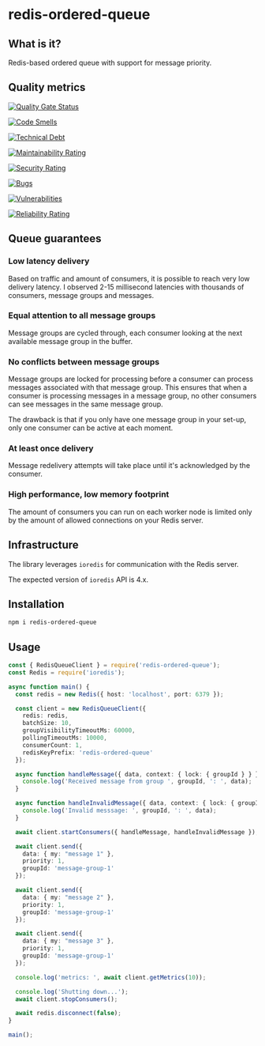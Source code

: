 # redis-ordered-queue

## What is it?

Redis-based ordered queue with support for message priority.

## Quality metrics

[![Quality Gate Status](https://sonarcloud.io/api/project_badges/measure?project=zavitax_redis-ordered-queue-typescript&metric=alert_status)](https://sonarcloud.io/summary/new_code?id=zavitax_redis-ordered-queue-typescript)

[![Code Smells](https://sonarcloud.io/api/project_badges/measure?project=zavitax_redis-ordered-queue-typescript&metric=code_smells)](https://sonarcloud.io/summary/new_code?id=zavitax_redis-ordered-queue-typescript)

[![Technical Debt](https://sonarcloud.io/api/project_badges/measure?project=zavitax_redis-ordered-queue-typescript&metric=sqale_index)](https://sonarcloud.io/summary/new_code?id=zavitax_redis-ordered-queue-typescript)

[![Maintainability Rating](https://sonarcloud.io/api/project_badges/measure?project=zavitax_redis-ordered-queue-typescript&metric=sqale_rating)](https://sonarcloud.io/summary/new_code?id=zavitax_redis-ordered-queue-typescript)

[![Security Rating](https://sonarcloud.io/api/project_badges/measure?project=zavitax_redis-ordered-queue-typescript&metric=security_rating)](https://sonarcloud.io/summary/new_code?id=zavitax_redis-ordered-queue-typescript)

[![Bugs](https://sonarcloud.io/api/project_badges/measure?project=zavitax_redis-ordered-queue-typescript&metric=bugs)](https://sonarcloud.io/summary/new_code?id=zavitax_redis-ordered-queue-typescript)

[![Vulnerabilities](https://sonarcloud.io/api/project_badges/measure?project=zavitax_redis-ordered-queue-typescript&metric=vulnerabilities)](https://sonarcloud.io/summary/new_code?id=zavitax_redis-ordered-queue-typescript)

[![Reliability Rating](https://sonarcloud.io/api/project_badges/measure?project=zavitax_redis-ordered-queue-typescript&metric=reliability_rating)](https://sonarcloud.io/summary/new_code?id=zavitax_redis-ordered-queue-typescript)

## Queue guarantees

### Low latency delivery

Based on traffic and amount of consumers, it is possible to reach very low delivery latency. I observed 2-15 millisecond latencies with thousands of consumers, message groups and messages.

### Equal attention to all message groups

Message groups are cycled through, each consumer looking at the next available message group in the buffer.

### No conflicts between message groups

Message groups are locked for processing before a consumer can process messages associated with that message group. This ensures that when a consumer is processing messages in a message group, no other consumers can see messages in the same message group.

The drawback is that if you only have one message group in your set-up, only one consumer can be active at each moment.

### At least once delivery

Message redelivery attempts will take place until it's acknowledged by the consumer.

### High performance, low memory footprint

The amount of consumers you can run on each worker node is limited only by the amount of allowed connections on your Redis server.

## Infrastructure

The library leverages `ioredis` for communication with the Redis server.

The expected version of `ioredis` API is 4.x.

## Installation

```sh
npm i redis-ordered-queue
```

## Usage

```typescript
const { RedisQueueClient } = require('redis-ordered-queue');
const Redis = require('ioredis');

async function main() {
  const redis = new Redis({ host: 'localhost', port: 6379 });

  const client = new RedisQueueClient({
    redis: redis,
    batchSize: 10,
    groupVisibilityTimeoutMs: 60000,
    pollingTimeoutMs: 10000,
    consumerCount: 1,
    redisKeyPrefix: 'redis-ordered-queue'
  });

  async function handleMessage({ data, context: { lock: { groupId } } }) {
    console.log('Received message from group ', groupId, ': ', data);
  }

  async function handleInvalidMessage({ data, context: { lock: { groupId }} }) {
    console.log('Invalid messsage: ', groupId, ': ', data);
  }

  await client.startConsumers({ handleMessage, handleInvalidMessage });

  await client.send({
    data: { my: "message 1" },
    priority: 1,
    groupId: 'message-group-1'
  });

  await client.send({
    data: { my: "message 2" },
    priority: 1,
    groupId: 'message-group-1'
  });

  await client.send({
    data: { my: "message 3" },
    priority: 1,
    groupId: 'message-group-1'
  });

  console.log('metrics: ', await client.getMetrics(10));

  console.log('Shutting down...');
  await client.stopConsumers();

  await redis.disconnect(false);
}

main();
```
